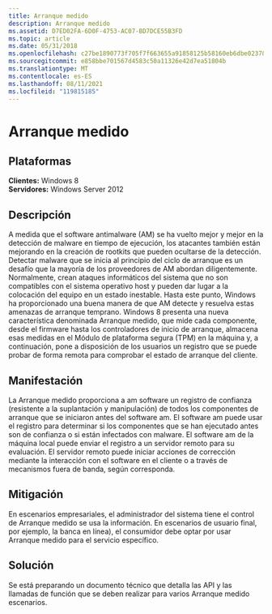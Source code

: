 ```yaml
---
title: Arranque medido
description: Arranque medido
ms.assetid: D7ED02FA-6D0F-4753-AC07-BD7DCE55B3FD
ms.topic: article
ms.date: 05/31/2018
ms.openlocfilehash: c27be1890773f705f7f663655a91858125b58160eb6dbe02378e7bb79fa24ad2
ms.sourcegitcommit: e858bbe701567d4583c50a11326e42d7ea51804b
ms.translationtype: MT
ms.contentlocale: es-ES
ms.lasthandoff: 08/11/2021
ms.locfileid: "119815185"
---
```

# <a name="measured-boot"></a>Arranque medido

## <a name="platforms"></a>Plataformas

 **Clientes:** Windows 8  
**Servidores:** Windows Server 2012  



## <a name="description"></a>Descripción

A medida que el software antimalware (AM) se ha vuelto mejor y mejor en la detección de malware en tiempo de ejecución, los atacantes también están mejorando en la creación de rootkits que pueden ocultarse de la detección. Detectar malware que se inicia al principio del ciclo de arranque es un desafío que la mayoría de los proveedores de AM abordan diligentemente. Normalmente, crean ataques informáticos del sistema que no son compatibles con el sistema operativo host y pueden dar lugar a la colocación del equipo en un estado inestable. Hasta este punto, Windows ha proporcionado una buena manera de que AM detecte y resuelva estas amenazas de arranque temprano. Windows 8 presenta una nueva característica denominada Arranque medido, que mide cada componente, desde el firmware hasta los controladores de inicio de arranque, almacena esas medidas en el Módulo de plataforma segura (TPM) en la máquina y, a continuación, pone a disposición de los usuarios un registro que se puede probar de forma remota para comprobar el estado de arranque del cliente.

## <a name="manifestation"></a>Manifestación

La Arranque medido proporciona a am software un registro de confianza (resistente a la suplantación y manipulación) de todos los componentes de arranque que se iniciaron antes del software am. El software am puede usar el registro para determinar si los componentes que se han ejecutado antes son de confianza o si están infectados con malware. El software am de la máquina local puede enviar el registro a un servidor remoto para su evaluación. El servidor remoto puede iniciar acciones de corrección mediante la interacción con el software en el cliente o a través de mecanismos fuera de banda, según corresponda.

## <a name="mitigation"></a>Mitigación

En escenarios empresariales, el administrador del sistema tiene el control de Arranque medido se usa la información. En escenarios de usuario final, por ejemplo, la banca en línea), el consumidor debe optar por usar Arranque medido para el servicio específico.

## <a name="solution"></a>Solución

Se está preparando un documento técnico que detalla las API y las llamadas de función que se deben realizar para varios Arranque medido escenarios.

 

 




